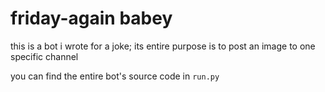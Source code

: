 # friday-again babey
this is a bot i wrote for a joke; its entire purpose is to post an image to one specific channel

you can find the entire bot's source code in `run.py`
